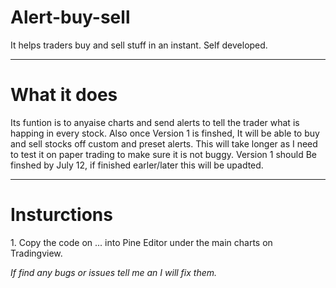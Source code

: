# Alert-buy-sell
<P1>It helps traders buy and sell stuff in an instant. Self developed.</P1> 
***
<H1>What it does</H1>
<P1>Its funtion is to anyaise charts and send alerts to tell the trader what is happing in every stock.
Also once Version 1 is finshed, It will be able to buy and sell stocks off custom and preset alerts. 
This will take longer as I need to test it on paper trading to make sure it is not buggy.
Version 1 should Be finshed by July 12, if finished earler/later this will be upadted.</P1>

***
<H1>Insturctions</H1>
<P1>1. Copy the code on ... into Pine Editor under the main charts on Tradingview.</P1>




<i> If find any bugs or issues tell me an I will fix them. </i>
